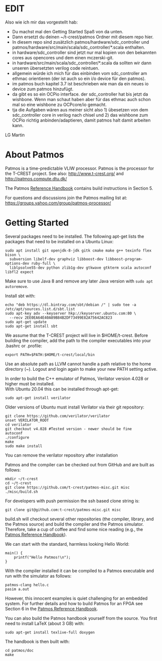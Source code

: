 EDIT
============
Also wie ich mir das vorgestellt hab:

- Du machst mal den Getting Started Spaß von da unten.
- Dann ersetzt du deinen ~/t-crest/patmos Ordner mit diesem repo hier.
- In diesem repo sind zusätzlich patmos/hardware/sdc_controller und patmos/hardware/src/main/scala/sdc_controller/*.scala enthalten.
- in hardware/sdc_controller sind jetzt nur mal kopien von den bekannten cores aus opencores und dem einen mczerski-git.
- in hardware/src/main/scala/sdc_controller/*.scala da sollten wir dann unseren übersetzten verilog code reintuen.
- allgemein würde ich mich für das einbinden vom sdc_controller am ethmac orientieren (der ist auch so ein i/o device für den patmos).
- im patmos buch kapitel 3.7 ist beschrieben wie man da ein neues io device zum patmos hinzufügt.
- da gibt es so ein OCPio interface. der sdc_controller hat bis jetzt da wishbone. Wenn man schaut haben aber für das ethmac auch schon mal so eine wishbone zu OCPcore/io gemacht.
- tja die Aufgaben wären aus meiner sicht also 1) übesetzen von dem sdc_controller core in verilog nach chisel und 2) das wishbone zum OCPio richtig anbinden/adaptieren, damit patmos halt damit arbeiten kann.

LG Martin


About Patmos
============

Patmos is a time-predictable VLIW processor.
Patmos is the processor for the T-CREST project.
See also: http://www.t-crest.org/ and http://patmos.compute.dtu.dk/

The Patmos [Reference Handbook](http://patmos.compute.dtu.dk/patmos_handbook.pdf)
contains build instructions in Section 5.

For questions and discussions join the Patmos mailing list at:
https://groups.yahoo.com/group/patmos-processor/

Getting Started
===============

Several packages need to be installed.
The following apt-get lists the packages that need to be
installed on a Ubuntu Linux:

```
sudo apt install git openjdk-8-jdk gitk cmake make g++ texinfo flex bison \
  subversion libelf-dev graphviz libboost-dev libboost-program-options-dev ruby-full \
  liblpsolve55-dev python zlib1g-dev gtkwave gtkterm scala autoconf libfl2 expect
```

Make sure to use Java 8 and remove any later Java version with ```sudo apt autoremove```.


Install sbt with:

```
echo "deb https://dl.bintray.com/sbt/debian /" | sudo tee -a /etc/apt/sources.list.d/sbt.list
sudo apt-key adv --keyserver hkp://keyserver.ubuntu.com:80 \
  --recv 2EE0EA64E40A89B84B2DF73499E82A75642AC823
sudo apt-get update
sudo apt-get install sbt
```

We assume that the T-CREST project will live in $HOME/t-crest.
Before building the compiler, add the path
to the compiler executables into your .bashrc or .profile:

    export PATH=$PATH:$HOME/t-crest/local/bin

Use an absolute path as LLVM cannot handle a path relative to the
home directory (~). Logout and login again to make your new PATH setting active.

In order to build the C++ emulator of Patmos, Verilator version 4.028 or higher must be installed.  
With Ubuntu 20.04 this can be installed through apt-get:

    sudo apt-get install verilator

Older versions of Ubuntu must install Verilator via their git repository:

    git clone https://github.com/verilator/verilator
    unset VERILATOR_ROOT
    cd verilator
    git checkout v4.028 #Tested version - newer should be fine
    autoconf
    ./configure
    make
    sudo make install

You can remove the verilator repository after installation



Patmos and the compiler can be checked out from GitHub and are built as follows:

    mkdir ~/t-crest
    cd ~/t-crest
    git clone https://github.com/t-crest/patmos-misc.git misc
    ./misc/build.sh

For developers with push permission the ssh based clone string is:

    git clone git@github.com:t-crest/patmos-misc.git misc

build.sh will checkout several other repositories (the compiler, library,
and the Patmos source) and
build the compiler and the Patmos simulator.
Therefore, take a cup of coffee and find some nice reading
(e.g., the [Patmos Reference Handbook](http://patmos.compute.dtu.dk/patmos_handbook.pdf)).


We can start with the standard, harmless looking Hello
World:

    main() {
        printf("Hello Patmos!\n");
    }

With the compiler installed it can be compiled to a Patmos executable
and run with the simulator as follows:

    patmos-clang hello.c
    pasim a.out

However, this innocent examples is quiet challenging for an embedded system.
For further details and how to build Patmos for an FPGA see Section 6 in the
[Patmos Reference Handbook](http://patmos.compute.dtu.dk/patmos_handbook.pdf).

You can also build the Patmos handbook yourself from the source.
You first need to install LaTeX (about 3 GB) with:

    sudo apt-get install texlive-full doxygen

The handbook is then built with:

    cd patmos/doc
    make


